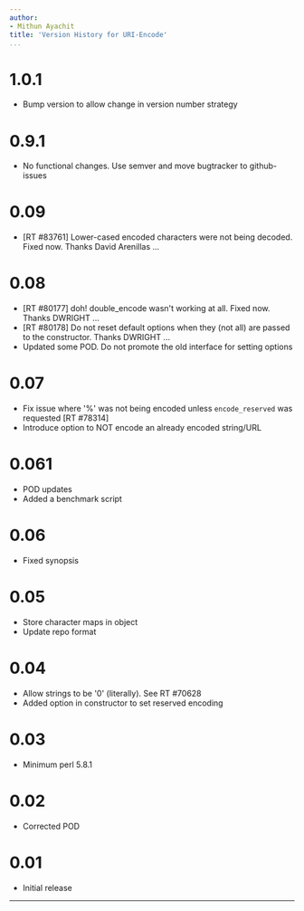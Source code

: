 ```yaml
---
author:
- Mithun Ayachit
title: 'Version History for URI-Encode'
...
```


# 1.0.1

-   Bump version to allow change in version number strategy

# 0.9.1

-   No functional changes. Use semver and move bugtracker to
    github-issues

# 0.09

-   [RT \#83761] Lower-cased encoded characters were not being decoded.
    Fixed now. Thanks David Arenillas ...

# 0.08

-   [RT \#80177] doh! double\_encode wasn't working at all. Fixed now.
    Thanks DWRIGHT ...
-   [RT \#80178] Do not reset default options when they (not all) are
    passed to the constructor. Thanks DWRIGHT ...
-   Updated some POD. Do not promote the old interface for setting
    options

# 0.07

-   Fix issue where '%' was not being encoded unless `encode_reserved`
    was requested [RT \#78314]
-   Introduce option to NOT encode an already encoded string/URL

# 0.061

-   POD updates
-   Added a benchmark script

# 0.06

-   Fixed synopsis

# 0.05

-   Store character maps in object
-   Update repo format

# 0.04

-   Allow strings to be '0' (literally). See RT \#70628
-   Added option in constructor to set reserved encoding

# 0.03

-   Minimum perl 5.8.1

# 0.02

-   Corrected POD

# 0.01

-   Initial release

------------------------------------------------------------------------
